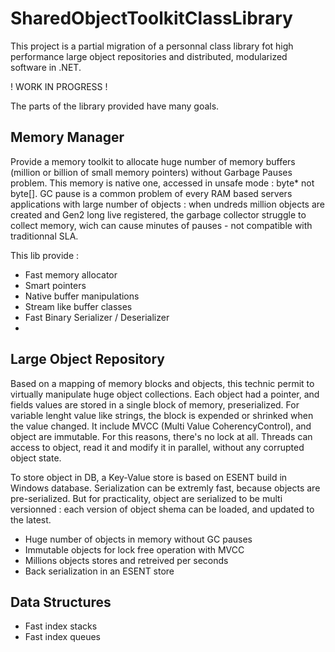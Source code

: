 # SharedObjectToolkitClassLibrary

This project is a partial migration of a personnal class library fot high performance large object repositories and distributed, modularized software in .NET.

! WORK IN PROGRESS !

The parts of the library provided have many goals.

## Memory Manager

Provide a memory toolkit to allocate huge number of memory buffers (million or billion of small memory pointers) without Garbage Pauses problem. This memory is native one, accessed in unsafe mode : byte* not byte[]. GC pause is a common problem of every RAM based servers applications with large number of objects : when undreds million objects are created and Gen2 long live registered, the garbage collector struggle to collect memory, wich can cause minutes of pauses - not compatible with traditionnal SLA.

This lib provide :
* Fast memory allocator
* Smart pointers
* Native buffer manipulations
* Stream like buffer classes
* Fast Binary Serializer / Deserializer
* 
## Large Object Repository

Based on a mapping of memory blocks and objects, this technic permit to virtually manipulate huge object collections. Each object had a pointer, and fields values are stored in a single block of memory, preserialized. For variable lenght value like strings, the block is expended or shrinked when the value changed. It include MVCC (Multi Value CoherencyControl), and object are immutable. For this reasons, there's no lock at all. Threads can access to object, read it and modify it in parallel, without any corrupted object state.

To store object in DB, a Key-Value store is based on ESENT build in Windows database. Serialization can be extremly fast, because objects are pre-serialized. But for practicality, object are serialized to be multi versionned : each version of object shema can be loaded, and updated to the latest.
* Huge number of objects in memory without GC pauses
* Immutable objects for lock free operation with MVCC
* Millions objects stores and retreived per seconds
* Back serialization in an ESENT store

## Data Structures

* Fast index stacks
* Fast index queues

